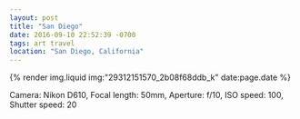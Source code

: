 ```yaml
---
layout: post
title: "San Diego"
date: 2016-09-10 22:52:39 -0700
tags: art travel
location: "San Diego, California"
---
```


{% render img.liquid img:"29312151570_2b08f68ddb_k" date:page.date %}

Camera: Nikon D610, Focal length: 50mm, Aperture: f/10, ISO speed: 100, Shutter speed: 20
